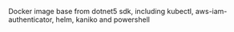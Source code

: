 Docker image base from dotnet5 sdk, including kubectl, aws-iam-authenticator, helm, kaniko and powershell
